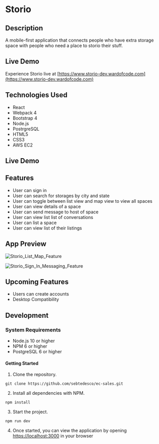 # Storio

## Description
A mobile-first application that connects people who have extra storage space with people who need a place to storio their stuff.

## Live Demo

Experience Storio live at [https://www.storio-dev.wardofcode.com](https://www.storio-dev.wardofcode.com)

## Technologies Used
- React
- Webpack 4
- Bootstrap 4
- Node.js
- PostrgreSQL
- HTML5
- CSS3
- AWS EC2

## Live Demo

## Features
- User can sign in
- User can search for storages by city and state
- User can toggle between list view and map view to view all spaces
- User can view details of a space
- User can send message to host of space
- User can view list list of conversations
- User can list a space
- User can view list of their listings

## App Preview
![Storio_List_Map_Feature](1_Search_List_Map_Feature.gif)

![Storio_Sign_In_Messaging_Feature](2_Sign_In_Messaging_Feature.gif)

## Upcoming Features
- Users can create accounts
- Desktop Compatibility
## Development

### System Requirements

- Node.js 10 or higher
- NPM 6 or higher
- PostgreSQL 6 or higher

#### Getting Started

1. Clone the repository.

```shell
git clone https://github.com/sebtedesco/ec-sales.git
```

2. Install all dependencies with NPM.
```shell
npm install
```

3. Start the project.

```shell
npm run dev
```

4. Once started, you can view the application by opening [https://localhost:3000](https://localhost:3000) in your browser
